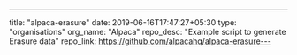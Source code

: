 ---
title: "alpaca-erasure"
date: 2019-06-16T17:47:27+05:30
type: "organisations"
org_name: "Alpaca"
repo_desc: "Example script to generate Erasure data"
repo_link: https://github.com/alpacahq/alpaca-erasure---